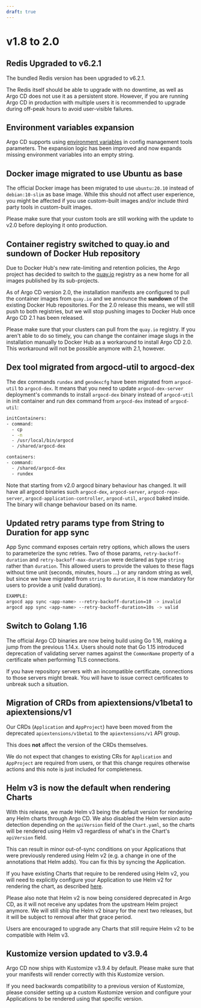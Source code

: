 ```yaml
---
draft: true
---
```


# v1.8 to 2.0

## Redis Upgraded to v6.2.1

The bundled Redis version has been upgraded to v6.2.1.

The Redis itself should be able to upgrade with no downtime, as well as Argo CD does not use it as a persistent store.
However, if you are running Argo CD in production with multiple users it is recommended to upgrade during off-peak
hours to avoid user-visible failures.

## Environment variables expansion

Argo CD supports using [environment variables](../../../user-guide/build-environment/) in
config management tools parameters. The expansion logic has been improved and now expands missing environment variables
into an empty string.

## Docker image migrated to use Ubuntu as base

The official Docker image has been migrated to use `ubuntu:20.10` instead of
`debian:10-slim` as base image. While this should not affect user experience,
you might be affected if you use custom-built images and/or include third party
tools in custom-built images.

Please make sure that your custom tools are still working with the update to
v2.0 before deploying it onto production.

## Container registry switched to quay.io and sundown of Docker Hub repository

Due to Docker Hub's new rate-limiting and retention policies, the Argo project
has decided to switch to the
[quay.io](https://quay.io)
registry as a new home for all images published by its sub-projects.

As of Argo CD version 2.0, the installation manifests are configured to pull the
container images from `quay.io` and we announce the **sundown** of the existing
Docker Hub repositories. For the 2.0 release this means, we will still push to
both registries, but we will stop pushing images to Docker Hub once Argo CD 2.1
has been released.

Please make sure that your clusters can pull from the `quay.io` registry.
If you aren't able to do so timely, you can change the container image slugs in
the installation manually to Docker Hub as a workaround to install Argo CD 2.0.
This workaround will not be possible anymore with 2.1, however.

## Dex tool migrated from argocd-util to argocd-dex

The dex commands `rundex` and `gendexcfg` have been migrated from `argocd-util` to `argocd-dex`.
It means that you need to update `argocd-dex-server` deployment's commands to install `argocd-dex` 
binary instead of `argocd-util` in init container and run dex command from `argocd-dex` instead of `argocd-util`:

```bash
initContainers:
- command:
  - cp
  - -n
  - /usr/local/bin/argocd
  - /shared/argocd-dex
```

```bash
containers:
- command:
  - /shared/argocd-dex
  - rundex
```
Note that starting from v2.0 argocd binary behaviour has changed. 
It will have all argocd binaries such `argocd-dex`, `argocd-server`, `argocd-repo-server`, 
`argocd-application-controller`, `argocd-util`, `argocd` baked inside. 
The binary will change behaviour based on its name. 

## Updated retry params type from String to Duration for app sync

App Sync command exposes certain retry options, which allows the users to parameterize the sync retries. 
Two of those params, `retry-backoff-duration` and `retry-backoff-max-duration` were declared as type `string` rather than `duration`. 
This allowed users to provide the values to these flags without time unit (seconds, minutes, hours ...) or any random string as well, 
but since we have migrated from `string` to `duration`, it is now mandatory for users to provide a unit (valid duration).

```bash
EXAMPLE: 
argocd app sync <app-name> --retry-backoff-duration=10 -> invalid
argocd app sync <app-name> --retry-backoff-duration=10s -> valid
```

## Switch to Golang 1.16

The official Argo CD binaries are now being build using Go 1.16, making a jump
from the previous 1.14.x. Users should note that Go 1.15 introduced deprecation
of validating server names against the `CommonName` property of a certificate
when performing TLS connections.

If you have repository servers with an incompatible certificate, connections to
those servers might break. You will have to issue correct certificates to 
unbreak such a situation.

## Migration of CRDs from apiextensions/v1beta1 to apiextensions/v1

Our CRDs (`Application` and `AppProject`) have been moved from the
deprecated `apiextensions/v1beta1` to the `apiextensions/v1` API group.

This does **not** affect the version of the CRDs themselves.

We do not expect that changes to existing CRs for `Application` and `AppProject`
are required from users, or that this change requires otherwise actions and this
note is just included for completeness.

## Helm v3 is now the default when rendering Charts

With this release, we made Helm v3 being the default version for rendering any
Helm charts through Argo CD. We also disabled the Helm version auto-detection
depending on the `apiVersion` field of the `Chart.yaml`, so the charts will
be rendered using Helm v3 regardless of what's in the Chart's `apiVersion`
field.

This can result in minor out-of-sync conditions on your Applications that were
previously rendered using Helm v2 (e.g. a change in one of the annotations that
Helm adds). You can fix this by syncing the Application.

If you have existing Charts that require to be rendered using Helm v2, you will
need to explicitly configure your Application to use Helm v2 for rendering the
chart, as described 
[here](../../user-guide/helm.md#helm-version).

Please also note that Helm v2 is now being considered deprecated in Argo CD, as
it will not receive any updates from the upstream Helm project anymore. We will
still ship the Helm v2 binary for the next two releases, but it will be subject
to removal after that grace period.

Users are encouraged to upgrade any Charts that still require Helm v2 to be
compatible with Helm v3.

## Kustomize version updated to v3.9.4

Argo CD now ships with Kustomize v3.9.4 by default. Please make sure that your
manifests will render correctly with this Kustomize version.

If you need backwards compatibility to a previous version of Kustomize, please
consider setting up a custom Kustomize version and configure your Applications
to be rendered using that specific version.

